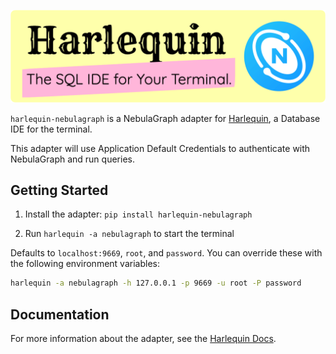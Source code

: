 ![Harlequin NebulaGraph Adapter](https://raw.githubusercontent.com/wey-gu/harlequin-nebulagraph/main/assets/harlequin-nebulagraph-banner.png)

`harlequin-nebulagraph` is a NebulaGraph adapter for [Harlequin](https://github.com/tconbeer/harlequin), a Database IDE for the terminal.

This adapter will use Application Default Credentials to authenticate with NebulaGraph and run queries.

## Getting Started

1. Install the adapter: `pip install harlequin-nebulagraph`

2. Run `harlequin -a nebulagraph` to start the terminal

Defaults to `localhost:9669`, `root`, and `password`. You can override these with the following environment variables:

```bash
harlequin -a nebulagraph -h 127.0.0.1 -p 9669 -u root -P password
```

## Documentation

For more information about the adapter, see the [Harlequin Docs](https://harlequin.sh/docs/nebulagraph/index).